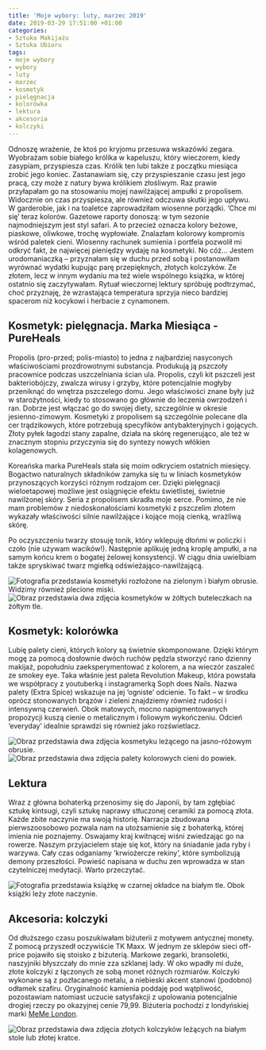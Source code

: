 ```yaml
---
title: 'Moje wybory: luty, marzec 2019'
date: 2019-03-29 17:51:00 +01:00
categories:
- Sztuka Makijażu
- Sztuka Ubioru
tags:
- moje wybory
- wybory
- luty
- marzec
- kosmetyk
- pielęgnacja
- kolorówka
- lektura
- akcesoria
- kolczyki
---
```


Odnoszę wrażenie, że ktoś po kryjomu przesuwa wskazówki zegara. Wyobrażam sobie białego królika w kapeluszu, który wieczorem, kiedy zasypiam, przyspiesza czas. Królik ten lubi także z początku miesiąca zrobić jego koniec. Zastanawiam się, czy przyspieszanie czasu jest jego pracą, czy może z natury bywa królikiem złośliwym. Raz prawie przyłapałam go na stosowaniu mojej nawilżającej ampułki z propolisem. Widocznie on czas przyspiesza, ale również odczuwa skutki jego upływu. W garderobie, jak i na toaletce zaprowadziłam wiosenne porządki. ‘Chce mi się’ teraz kolorów. Gazetowe raporty donoszą: w tym sezonie najmodniejszym jest styl safari. A to przecież oznacza kolory beżowe, piaskowe, oliwkowe, trochę wypłowiałe. Znalazłam kolorowy kompromis wśród paletek cieni. Wiosenny rachunek sumienia i portfela pozwolił mi odkryć fakt, że najwięcej pieniędzy wydaję na kosmetyki. No cóż… Jestem urodomaniaczką – przyznałam się w duchu przed sobą i postanowiłam wyrównać wydatki kupując parę przepięknych, złotych kolczyków. Ze złotem, lecz w innym wydaniu ma też wiele wspólnego książka, w której ostatnio się zaczytywałam. Rytuał wieczornej lektury spróbuję podtrzymać, choć przyznaję, że wzrastająca temperatura sprzyja nieco bardziej spacerom niż kocykowi i herbacie z cynamonem. 

## Kosmetyk: pielęgnacja. Marka Miesiąca - PureHeals

Propolis (pro-przed; polis-miasto) to jedna z najbardziej nasyconych właściwościami prozdrowotnymi substancja. Produkują ją pszczoły pracownice podczas uszczelniania ścian ula. Propolis, czyli kit pszczeli jest bakteriobójczy, zwalcza wirusy i grzyby, które potencjalnie mogłyby przeniknąć do wnętrza pszczelego domu. Jego właściwości znane były już w starożytności, kiedy to stosowano go głównie do leczenia owrzodzeń i ran. Dobrze jest włączać go do swojej diety, szczególnie w okresie jesienno-zimowym. Kosmetyki z propolisem są szczególnie polecane dla cer trądzikowych, które potrzebują specyfików antybakteryjnych i gojących. Złoty pyłek łagodzi stany zapalne, działa na skórę regenerująco, ale też w znacznym stopniu przyczynia się do syntezy nowych włókien kolagenowych. 

Koreańska marka PureHeals stała się moim odkryciem ostatnich miesięcy. Bogactwo naturalnych składników zamyka się tu w liniach kosmetyków przynoszących korzyści różnym rodzajom cer. Dzięki pielęgnacji wieloetapowej możliwe jest osiągnięcie efektu świetlistej, świetnie nawilżonej skóry. Seria z propolisem skradła moje serce. Pomimo, że nie mam problemów z niedoskonałościami kosmetyki z pszczelim złotem wykazały właściwości silnie nawilżające i kojące moją cienką, wrażliwą skórę. 

Po oczyszczeniu twarzy stosuję tonik, który wklepuję dłońmi w policzki i czoło (nie używam wacików!). Następnie aplikuję jedną kroplę ampułki, a na samym końcu krem o bogatej żelowej konsystencji. W ciągu dnia uwielbiam także spryskiwać twarz mgiełką odświeżająco-nawilżającą.

![Fotografia przedstawia kosmetyki rozłożone na zielonym i białym obrusie. Widzimy również plecione miski.](https://d324imu86q1bqn.cloudfront.net/uploads/asset/attachment/9272331/ello-optimized-b85d2f76.jpg)
![Obraz przedstawia dwa zdjęcia kosmetyków w żółtych buteleczkach na żółtym tle.](https://d324imu86q1bqn.cloudfront.net/uploads/asset/attachment/9272336/ello-optimized-d18d04fd.jpg)

## Kosmetyk: kolorówka

Lubię palety cieni, których kolory są świetnie skomponowane. Dzięki którym mogę za pomocą dosłownie dwóch ruchów pędzla stworzyć rano dzienny makijaż, popołudniu zaeksperymentować z kolorem, a na wieczór zaszaleć ze smokey eye. Taka właśnie jest paleta Revolution Makeup, która powstała we współpracy z youtuberką i instagramerką Soph does Nails. Nazwa palety (Extra Spice) wskazuje na jej ‘ogniste’ odcienie. To fakt – w środku oprócz stonowanych brązów i zieleni znajdziemy również rudości i intensywną czerwień. Obok matowych, mocno napigmentowanych propozycji kuszą cienie o metalicznym i foliowym wykończeniu. Odcień ‘everyday’ idealnie sprawdzi się również jako rozświetlacz.

![Obraz przedstawia dwa zdjęcia kosmetyku leżącego na jasno-różowym obrusie.](https://d324imu86q1bqn.cloudfront.net/uploads/asset/attachment/9272353/ello-optimized-42c78369.jpg)
![Obraz przedstawia dwa zdjęcia palety kolorowych cieni do powiek.](https://d324imu86q1bqn.cloudfront.net/uploads/asset/attachment/9272356/ello-optimized-36ed1a89.jpg)

## Lektura

Wraz z główna bohaterką przenosimy się do Japonii, by tam zgłębiać sztukę kintsugi, czyli sztukę naprawy stłuczonej ceramiki za pomocą złota. Każde zbite naczynie ma swoją historię. Narracja zbudowana pierwszoosobowo pozwala nam na utożsamienie się z bohaterką, której imienia nie poznajemy. Oswajamy kraj kwitnącej wiśni zwiedzając go na rowerze. Naszym przyjacielem staje się kot, który na śniadanie jada ryby i warzywa. Cały czas odganiamy ‘krwiożercze rekiny’, które symbolizują demony przeszłości. Powieść napisana w duchu zen wprowadza w stan czytelniczej medytacji. Warto przeczytać.

![Fotografia przedstawia książkę w czarnej okładce na białym tle. Obok książki leży złote naczynie.](https://d324imu86q1bqn.cloudfront.net/uploads/asset/attachment/9272346/ello-optimized-7eb2d5ba.jpg)

## Akcesoria: kolczyki

Od dłuższego czasu poszukiwałam biżuterii z motywem antycznej monety. Z pomocą przyszedł oczywiście TK Maxx. W jednym ze sklepów sieci off-price pojawiło się stoisko z biżuterią. Markowe zegarki, bransoletki, naszyjniki błyszczały do mnie zza szklanej lady. W oko wpadły mi duże, złote kolczyki z łączonych ze sobą monet różnych rozmiarów. Kolczyki wykonane są z pozłacanego metalu, a niebieski akcent stanowi (podobno) odłamek szafiru. Oryginalność kamienia poddaję pod wątpliwość, pozostawiam natomiast uczucie satysfakcji z upolowania potencjalnie drogiej rzeczy po okazyjnej cenie 79,99. Biżuteria pochodzi z londyńskiej marki [MeMe London](https://www.meme.london/).

![Obraz przedstawia dwa zdjęcia złotych kolczyków leżących na białym stole lub złotej kratce.](https://ello-direct-uploads.s3.amazonaws.com/uploads/07c3b467-4a3b-4d49-9109-c0b3f8bbcfb1/ello-eb67a679-37c1-4697-8302-4cc0bffb1db6.jpeg)